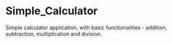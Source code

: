# Simple_Calculator
Simple calculator application, with basic functionalities - addition, subtraction, multiplication and division.

